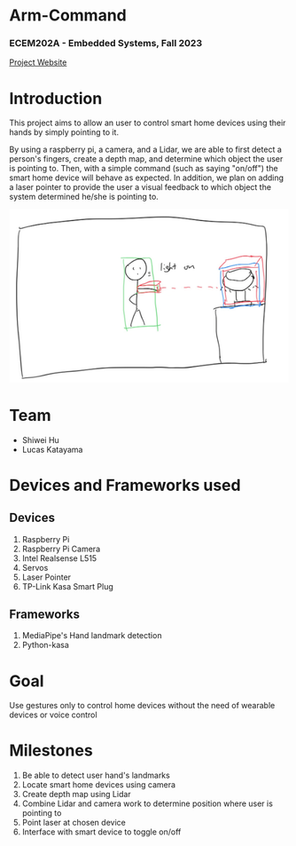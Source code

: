 # Arm-Command
### ECEM202A - Embedded Systems, Fall 2023

[Project Website](https://creeperzzz.github.io/arm-command/)

# Introduction

This project aims to allow an user to control smart home devices using their hands by simply pointing to it.

By using a raspberry pi, a camera, and a Lidar, we are able to first detect a person's fingers, create a depth map, and determine which object the user is pointing to. Then, with a simple command (such as saying "on/off") the smart home device will behave as expected. In addition, we plan on adding a laser pointer to provide the user a visual feedback to which object the system determined he/she is pointing to.

![Screenshot](docs/media/image1.png)

# Team
* Shiwei Hu 
* Lucas Katayama

# Devices and Frameworks used

## Devices
1. Raspberry Pi
2. Raspberry Pi Camera
3. Intel Realsense L515
4. Servos
5. Laser Pointer
6. TP-Link Kasa Smart Plug

## Frameworks
1. MediaPipe's Hand landmark detection
2. Python-kasa

# Goal
Use gestures only to control home devices without the need of wearable devices or voice control

# Milestones
1. Be able to detect user hand's landmarks
2. Locate smart home devices using camera
3. Create depth map using Lidar
4. Combine Lidar and camera work to determine position where user is pointing to
5. Point laser at chosen device
6. Interface with smart device to toggle on/off

